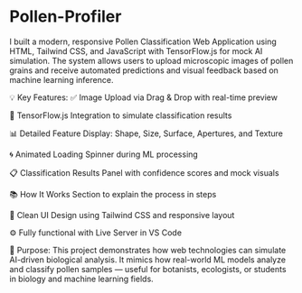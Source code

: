 # Pollen-Profiler

I built a modern, responsive Pollen Classification Web Application using HTML, Tailwind CSS, and JavaScript with TensorFlow.js for mock AI simulation. The system allows users to upload microscopic images of pollen grains and receive automated predictions and visual feedback based on machine learning inference.

💡 Key Features:
✅ Image Upload via Drag & Drop with real-time preview

🧠 TensorFlow.js Integration to simulate classification results

📊 Detailed Feature Display: Shape, Size, Surface, Apertures, and Texture

🌀 Animated Loading Spinner during ML processing

📋 Classification Results Panel with confidence scores and mock visuals

📚 How It Works Section to explain the process in steps

🎨 Clean UI Design using Tailwind CSS and responsive layout

⚙️ Fully functional with Live Server in VS Code

🔬 Purpose:
This project demonstrates how web technologies can simulate AI-driven biological analysis. It mimics how real-world ML models analyze and classify pollen samples — useful for botanists, ecologists, or students in biology and machine learning fields.

